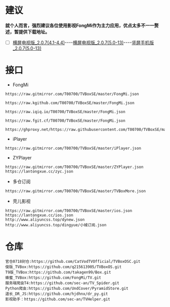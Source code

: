 # 建议
**就个人而言，强烈建议各位使用影视FongMi作为主力应用，优点太多不一一赘述，暂提供下载地址。**
- [ ] [横屏电视版_2.0.7(4.1-4.4)](https://ghps.cc/https://github.com/FongMi/Release/blob/main/apk/kitkat/leanback.apk)----[横屏电视版_2.0.7(5.0-13)](https://ghps.cc/https://github.com/FongMi/Release/blob/main/apk/release/leanback-python-armeabi_v7a.apk)----[竖屏手机版_2.0.7(5.0-13)](https://ghps.cc/https://github.com/FongMi/Release/blob/main/apk/release/mobile-python-arm64_v8a.apk)
# 接口
- FongMi
```
https://raw.gitmirror.com/T00700/TVBoxSE/master/FongMi.json
```
```
https://raw.kgithub.com/T00700/TVBoxSE/master/FongMi.json
```
```
https://raw.iqiq.io/T00700/TVBoxSE/master/FongMi.json
```
```
https://raw.fgit.cf/T00700/TVBoxSE/master/FongMi.json
```
```
https://ghproxy.net/https://raw.githubusercontent.com/T00700/TVBoxSE/master/FongMi.json
```
- iPlayer
```
https://raw.gitmirror.com/T00700/TVBoxSE/master/iPlayer.json
```
- ZYPlayer
```
https://raw.gitmirror.com/T00700/TVBoxSE/master/ZYPlayer.json
https://lantongxue.cc/zyc.json
```
- 多仓订阅
```
https://raw.gitmirror.com/T00700/TVBoxSE/master/TVBoxMore.json
```
- 壳儿影视
```
https://raw.gitmirror.com/T00700/TVBoxSE/master/ios.json
https://lantongxue.cc/ios.json
http://www.aliyuncss.top/dynew.json
http://www.aliyuncss.top/dingyue/小城订阅.json
```
# 仓库
```
官仓0718封仓:https://github.com/CatVodTVOfficial/TVBoxOSC.git
俊版_TVBox:https://github.com/q215613905/TVBoxOS.git
T9版_TVBox:https://github.com/takagen99/Box.git
蜂蜜_TVBox:https://github.com/FongMi/TV.git
服务端爬虫T4:https://github.com/sec-an/TV_Spider.git
Python爬虫:https://github.com/UndCover/PyramidStore.git
道长_DR_JS:https://github.com/hjdhnx/dr_py.git
影视助手：https://github.com/sec-an/TVHelper.git
```
